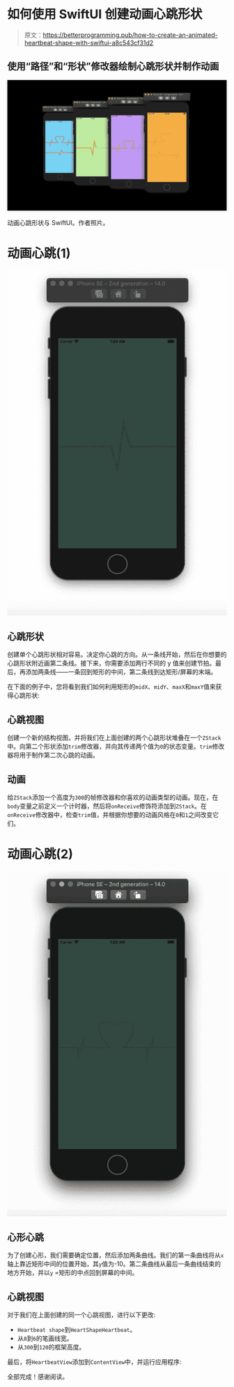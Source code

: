 # 如何使用 SwiftUI 创建动画心跳形状

> 原文：<https://betterprogramming.pub/how-to-create-an-animated-heartbeat-shape-with-swiftui-a8c543cf31d2>

## 使用“路径”和“形状”修改器绘制心跳形状并制作动画

![](img/1b382c6de1dfafa19381906257eb5b1a.png)

动画心跳形状与 SwiftUI。作者照片。

# 动画心跳(1)

![](img/ef45367e5add4a4295d1088defa72ba8.png)

## 心跳形状

创建单个心跳形状相对容易。决定你心跳的方向。从一条线开始，然后在你想要的心跳形状附近画第二条线。接下来，你需要添加两行不同的 y 值来创建节拍。最后，再添加两条线——一条回到矩形的中间，第二条线到达矩形/屏幕的末端。

在下面的例子中，您将看到我们如何利用矩形的`midX`、`midY`、`maxX`和`maxY`值来获得心跳形状:

## 心跳视图

创建一个新的结构视图，并将我们在上面创建的两个心跳形状堆叠在一个`ZStack`中。向第二个形状添加`trim`修改器，并向其传递两个值为`0`的状态变量。`trim`修改器将用于制作第二次心跳的动画。

## 动画

给`ZStack`添加一个高度为`300`的帧修改器和你喜欢的动画类型的动画。现在，在`body`变量之前定义一个计时器，然后将`onReceive`修饰符添加到`ZStack`。在`onReceive`修改器中，检查`trim`值，并根据你想要的动画风格在`0`和`1`之间改变它们。

# 动画心跳(2)

![](img/0499bd6963f2317bb92de45bc95bd89c.png)

## 心形心跳

为了创建心形，我们需要确定位置，然后添加两条曲线。我们的第一条曲线将从`x`轴上靠近矩形中间的位置开始，其`y`值为-10。第二条曲线从最后一条曲线结束的地方开始，并以`y` =矩形的中点回到屏幕的中间。

## 心跳视图

对于我们在上面创建的同一个心跳视图，进行以下更改:

*   `Heartbeat shape`到`HeartShapeHeartbeat`。
*   从`8`到`6`的笔画线宽。
*   从`300`到`120`的框架高度。

最后，将`HeartbeatView`添加到`ContentView`中，并运行应用程序:

全部完成！感谢阅读。